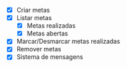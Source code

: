 -[x] Criar metas
-[x] Listar metas
    -[x] Metas realizadas
    -[x] Metas abertas
-[x] Marcar/Desmarcar metas realizadas
-[x] Remover metas
-[x] Sistema de mensagens